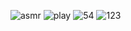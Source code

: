 ![asmr](https://user-images.githubusercontent.com/55197733/78628332-db9ece00-7861-11ea-93c1-0e5be1fdd302.png)
![play](https://user-images.githubusercontent.com/55197733/78628346-e6596300-7861-11ea-8a76-55617f533b9f.png)
![54](https://user-images.githubusercontent.com/55197733/79515453-aab75980-8016-11ea-8d27-111f0e1181dd.png)
![123](https://user-images.githubusercontent.com/55197733/79515456-abe88680-8016-11ea-9ee2-2538b69988b2.jpg)


